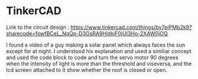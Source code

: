 # TinkerCAD

Link to the circuit design : https://www.tinkercad.com/things/by7pjPMb2k9?sharecode=fowfBCeL_NqQp-D3GsRA9HldkiF0jUI3Ho-2XAW0jOQ

I found a video of a guy making a solar panel which always faces the sun except for at night. I understood his explanation and used a similiar concept and used the code block to code and turn the servo motor 90 degrees when the intensity of light is more than the threshold and viseversa, and the lcd screen attached to it show whether the roof is closed or open.